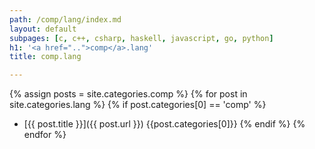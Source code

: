 ```yaml
---
path: /comp/lang/index.md
layout: default
subpages: [c, c++, csharp, haskell, javascript, go, python]
h1: '<a href="..">comp</a>.lang'
title: comp.lang

---
```



{% assign posts = site.categories.comp %}
{% for post in site.categories.lang %}
{% if post.categories[0] == 'comp' %}
- [{{ post.title }}]({{ post.url }}) {{post.categories[0]}}
{% endif %}
{% endfor %}

